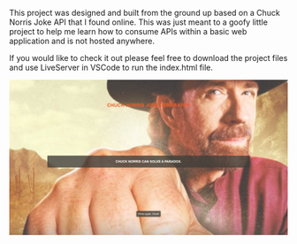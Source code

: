 This project was designed and built from the ground up based on a Chuck Norris Joke API that I found online. This was just meant to a goofy little project to help me learn how to consume APIs within a basic web application and is not hosted anywhere.

If you would like to check it out please feel free to download the project files and use LiveServer in VSCode to run the index.html file.

![Screen Cap](https://github.com/Clarko1391/API-practice/blob/master/jokeGenerator/img/JokeGeneratorScreenCap.png)
